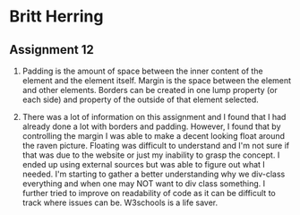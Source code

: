   # Britt Herring
  ## Assignment 12

1. Padding is the amount of space between the inner content of the element and the element itself. Margin is the space between the element and other elements. Borders can be created in one lump property (or each side) and property of the outside of that element selected.

2. There was a lot of information on this assignment and I found that I had already done a lot with borders and padding. However, I found that by controlling the margin I was able to make a decent looking float around the raven picture. Floating was difficult to understand and I'm not sure if that was due to the website or just my inability to grasp the concept. I ended up using external sources but was able to figure out what I needed. I'm starting to gather a better understanding why we div-class everything and when one may NOT want to div class something. I further tried to improve on readability of code as it can be difficult to track where issues can be. W3schools is a life saver.
